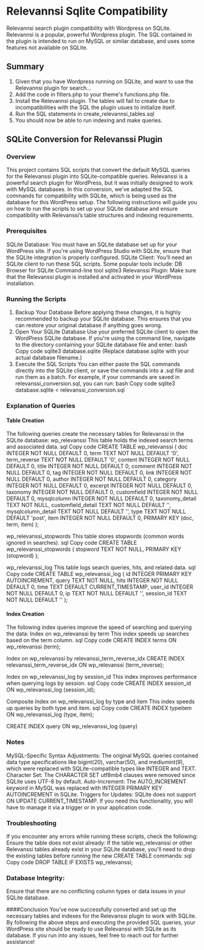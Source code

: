 # Relevannsi Sqlite Compatibility
Relevannsi search plugin compatibility with Wordpress on SQLite. Relevannsi is a popular, powerful Wordpress plugin. The SQL contained in the plugin is intended to run on MySQL or similar database, and uses some features not available on SQLite.

## Summary
1. Given that you have Wordpress running on SQLite, and want to use the Relevannsi plugin for search...
2. Add the code in filters.php to your theme's functions.php file. 
3. Install the Relevannsi plugin. The tables will fail to create due to incompatibilities with the SQL the plugin usues to initialize itself.
4. Run the SQL statements in create_relevannsi_tables.sql
5. You should now be able to run indexing and make queries.




## SQLite Conversion for Relevanssi Plugin
### Overview
This project contains SQL scripts that convert the default MySQL queries for the Relevanssi plugin into SQLite-compatible queries. Relevanssi is a powerful search plugin for WordPress, but it was initially designed to work with MySQL databases. In this conversion, we’ve adapted the SQL commands for compatibility with SQLite, which is being used as the database for this WordPress setup.
The following instructions will guide you on how to run the scripts to set up your SQLite database and ensure compatibility with Relevanssi’s table structures and indexing requirements.

### Prerequisites
SQLite Database: You must have an SQLite database set up for your WordPress site. If you're using WordPress Studio with SQLite, ensure that the SQLite integration is properly configured.
SQLite Client: You’ll need an SQLite client to run these SQL scripts. Some popular tools include:
DB Browser for SQLite
Command-line tool sqlite3
Relevanssi Plugin: Make sure that the Relevanssi plugin is installed and activated in your WordPress installation.

### Running the Scripts
1. Backup Your Database
Before applying these changes, it is highly recommended to backup your SQLite database. This ensures that you can restore your original database if anything goes wrong.
2. Open Your SQLite Database
Use your preferred SQLite client to open the WordPress SQLite database.
If you're using the command line, navigate to the directory containing your SQLite database file and enter:
bash
Copy code
sqlite3 database.sqlite
(Replace database.sqlite with your actual database filename.)
3. Execute the SQL Scripts
You can either paste the SQL commands directly into the SQLite client, or save the commands into a .sql file and run them as a batch.
For example, if your commands are saved in relevanssi_conversion.sql, you can run:
bash
Copy code
sqlite3 database.sqlite < relevanssi_conversion.sql


### Explanation of Queries
#### Table Creation
The following queries create the necessary tables for Relevanssi in the SQLite database:
wp_relevanssi
This table holds the indexed search terms and associated data.
sql
Copy code
CREATE TABLE wp_relevanssi (
    doc INTEGER NOT NULL DEFAULT 0,
    term TEXT NOT NULL DEFAULT '0',
    term_reverse TEXT NOT NULL DEFAULT '0',
    content INTEGER NOT NULL DEFAULT 0,
    title INTEGER NOT NULL DEFAULT 0,
    comment INTEGER NOT NULL DEFAULT 0,
    tag INTEGER NOT NULL DEFAULT 0,
    link INTEGER NOT NULL DEFAULT 0,
    author INTEGER NOT NULL DEFAULT 0,
    category INTEGER NOT NULL DEFAULT 0,
    excerpt INTEGER NOT NULL DEFAULT 0,
    taxonomy INTEGER NOT NULL DEFAULT 0,
    customfield INTEGER NOT NULL DEFAULT 0,
    mysqlcolumn INTEGER NOT NULL DEFAULT 0,
    taxonomy_detail TEXT NOT NULL,
    customfield_detail TEXT NOT NULL DEFAULT '',
    mysqlcolumn_detail TEXT NOT NULL DEFAULT '',
    type TEXT NOT NULL DEFAULT 'post',
    item INTEGER NOT NULL DEFAULT 0,
    PRIMARY KEY (doc, term, item)
);


wp_relevanssi_stopwords
This table stores stopwords (common words ignored in searches).
sql
Copy code
CREATE TABLE wp_relevanssi_stopwords (
    stopword TEXT NOT NULL,
    PRIMARY KEY (stopword)
);


wp_relevanssi_log
This table logs search queries, hits, and related data.
sql
Copy code
CREATE TABLE wp_relevanssi_log (
    id INTEGER PRIMARY KEY AUTOINCREMENT,
    query TEXT NOT NULL,
    hits INTEGER NOT NULL DEFAULT 0,
    time TEXT DEFAULT CURRENT_TIMESTAMP,
    user_id INTEGER NOT NULL DEFAULT 0,
    ip TEXT NOT NULL DEFAULT '',
    session_id TEXT NOT NULL DEFAULT ''
);


#### Index Creation
The following index queries improve the speed of searching and querying the data:
Index on wp_relevanssi by term
This index speeds up searches based on the term column.
sql
Copy code
CREATE INDEX terms ON wp_relevanssi (term);

Index on wp_relevanssi by relevanssi_term_reverse_idx
CREATE INDEX relevanssi_term_reverse_idx ON wp_relevanssi (term_reverse);


Index on wp_relevanssi_log by session_id
This index improves performance when querying logs by session.
sql
Copy code
CREATE INDEX session_id ON wp_relevanssi_log (session_id);


Composite Index on wp_relevanssi_log by type and item
This index speeds up queries by both type and item.
sql
Copy code
CREATE INDEX typeitem ON wp_relevanssi_log (type, item);


CREATE INDEX query ON wp_relevanssi_log (query)



### Notes
MySQL-Specific Syntax Adjustments:
The original MySQL queries contained data type specifications like bigint(20), varchar(50), and mediumint(9), which were replaced with SQLite-compatible types like INTEGER and TEXT.
Character Set:
The CHARACTER SET utf8mb4 clauses were removed since SQLite uses UTF-8 by default.
Auto-Increment:
The AUTO_INCREMENT keyword in MySQL was replaced with INTEGER PRIMARY KEY AUTOINCREMENT in SQLite.
Triggers for Updates:
SQLite does not support ON UPDATE CURRENT_TIMESTAMP. If you need this functionality, you will have to manage it via a trigger or in your application code.

### Troubleshooting
If you encounter any errors while running these scripts, check the following:
Ensure the table does not exist already:
If the table wp_relevanssi or other Relevanssi tables already exist in your SQLite database, you'll need to drop the existing tables before running the new CREATE TABLE commands:
sql
Copy code
DROP TABLE IF EXISTS wp_relevanssi;


### Database Integrity:
Ensure that there are no conflicting column types or data issues in your SQLite database.

####Conclusion
You’ve now successfully converted and set up the necessary tables and indexes for the Relevanssi plugin to work with SQLite. By following the above steps and executing the provided SQL queries, your WordPress site should be ready to use Relevanssi with SQLite as its database.
If you run into any issues, feel free to reach out for further assistance!





